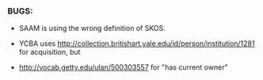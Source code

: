### BUGS:  

* SAAM is using the wrong definition of SKOS.

* YCBA uses <http://collection.britishart.yale.edu/id/person/institution/1281> for acquisition, but 

* <http://vocab.getty.edu/ulan/500303557> for "has current owner"


